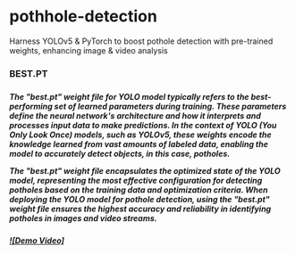 # pothhole-detection
Harness YOLOv5 &amp; PyTorch to boost pothole detection with pre-trained weights, enhancing image &amp; video analysis

<h3>BEST.PT<h3>
<h5>The "best.pt" weight file for YOLO model typically refers to the best-performing set of learned parameters during training. These parameters define the neural network's architecture and how it interprets and processes input data to make predictions. In the context of YOLO (You Only Look Once) models, such as YOLOv5, these weights encode the knowledge learned from vast amounts of labeled data, enabling the model to accurately detect objects, in this case, potholes.

The "best.pt" weight file encapsulates the optimized state of the YOLO model, representing the most effective configuration for detecting potholes based on the training data and optimization criteria. When deploying the YOLO model for pothole detection, using the "best.pt" weight file ensures the highest accuracy and reliability in identifying potholes in images and video streams.<h5>

[![Demo Video]]()
